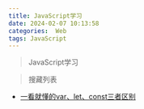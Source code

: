 ```yaml
---
title: JavaScript学习
date: 2024-02-07 10:13:58
categories:  Web
tags: JavaScript
---
```


> JavaScript学习
<!-- more -->
















> 搜藏列表

* [一看就懂的var、let、const三者区别](https://juejin.cn/post/6925641096152399880)